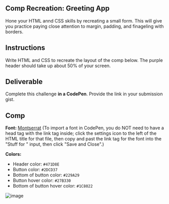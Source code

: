 ## Comp Recreation: Greeting App

Hone your HTML annd CSS skills by recreating a small form. This will give you practice paying close attention to margin, padding, and finageling with borders.

## Instructions

Write HTML and CSS to recreate the layout of the comp below. The purple header should take up about 50% of your screen.

## Deliverable

Complete this challenge **in a CodePen**. Provide the link in your submission gist.

## Comp

**Font:** [Montserrat](https://fonts.google.com/?query=mont&selection.family=Montserrat) (To import a font in CodePen, you do NOT need to have a head tag with the link tag inside; click the settings icon to the left of the HTML title for that file, then copy and past the link tag for the font into the "Stuff for " input, then click "Save and Close".)

**Colors:**
- Header color: `#471D8E`
- Button color: `#2DCD37`
- Bottom of button color: `#229A29`
- Button hover color: `#27B330`
- Bottom of button hover color: `#1C8022`

![image](https://user-images.githubusercontent.com/25447342/68788061-e9785c00-05ff-11ea-9e1c-ca69e2f4647b.png)
